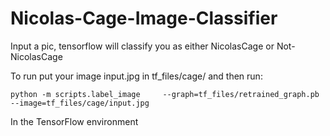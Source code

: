 # Nicolas-Cage-Image-Classifier
Input a pic, tensorflow will classify you as either NicolasCage or Not-NicolasCage

To run put your image input.jpg in tf_files/cage/ and then run:

`python -m scripts.label_image     --graph=tf_files/retrained_graph.pb      --image=tf_files/cage/input.jpg`

In the TensorFlow environment
